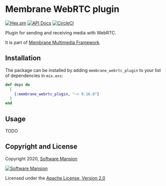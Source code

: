 # Membrane WebRTC plugin

[![Hex.pm](https://img.shields.io/hexpm/v/membrane_webrtc_plugin.svg)](https://hex.pm/packages/membrane_webrtc_plugin)
[![API Docs](https://img.shields.io/badge/api-docs-yellow.svg?style=flat)](https://hexdocs.pm/membrane_webrtc_plugin)
[![CircleCI](https://circleci.com/gh/jellyfish-dev/membrane_webrtc_plugin.svg?style=svg)](https://circleci.com/gh/jellyfish-dev/membrane_webrtc_plugin)

Plugin for sending and receiving media with WebRTC.

It is part of [Membrane Multimedia Framework](https://membraneframework.org).

## Installation

The package can be installed by adding `membrane_webrtc_plugin` to your list of dependencies in `mix.exs`:

```elixir
def deps do
  [
    {:membrane_webrtc_plugin, "~> 0.16.0"}
  ]
end
```

## Usage

TODO

## Copyright and License

Copyright 2020, [Software Mansion](https://swmansion.com/?utm_source=git&utm_medium=readme&utm_campaign=membrane_webrtc_plugin)

[![Software Mansion](https://logo.swmansion.com/logo?color=white&variant=desktop&width=200&tag=membrane-github)](https://swmansion.com/?utm_source=git&utm_medium=readme&utm_campaign=membrane_webrtc_plugin)

Licensed under the [Apache License, Version 2.0](LICENSE)
